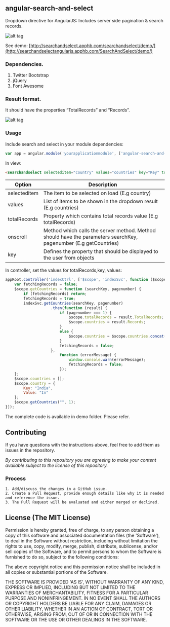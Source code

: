 ## angular-search-and-select

Dropdown directive for AngularJS: Includes server side pagination & search records.

![alt tag](http://i.imgur.com/c1RgeTg.png)

See demo: [http://searchandselect.apphb.com/searchandselect/demo/](http://searchandselectangularjs.apphb.com/SearchAndSelect/demo/)

### Dependencies. 
1. Twitter Bootstrap
2. jQuery
3. Font Awesome

### Result format. 
It should have the properties “TotalRecords” and “Records”.

![alt tag](http://i.imgur.com/SyA8mqs.png)

### Usage
Include search and select in your module dependencies:
```js
var app = angular.module('yourapplicationmodule', ['angular-search-and-select']);
```
In view:

```html
<searchandselect selecteditem="country" values="countries" key="Key" totalrecords="totalRecords" onscroll="getCountries(searchKey, pagenumber)"</searchandselect>
```

Option             | Description
 ----------------- | ---------------------------- 
selecteditem  | The item to be selected on load (E.g country)           
values  | List of items to be shown in the dropdown result (E.g countries)
totalRecords | Property which contains total records value (E.g totalRecords)
onscroll | Method which calls the server method. Method should have the parameters searchKey, pagenumber (E.g getCountries)
key | Defines the property that should be displayed to the user from objects

In controller, set the values for totalRecords,key, values:

```js
appRoot.controller('indexCtrl', ['$scope', 'indexSvc', function ($scope, indexSvc) {
    var fetchingRecords = false;
    $scope.getCountries = function (searchKey, pagenumber) {
        if (fetchingRecords) return;
        fetchingRecords = true;
        indexSvc.getCountries(searchKey, pagenumber)
                    .then(function (result) {
                        if (pagenumber === 1) {
                            $scope.totalRecords = result.TotalRecords;
                            $scope.countries = result.Records;
                        }
                        else {
                            $scope.countries = $scope.countries.concat(result.Records);
                        }
                        fetchingRecords = false;
                    },
                        function (errorMessage) {
                            window.console.warn(errorMessage);
                            fetchingRecords = false;
                        });
    };
    $scope.countries = [];
    $scope.country = {
        Key: "India",
        Value: "In"
    };
    $scope.getCountries("", 1);
}]);
```
The complete code is available in demo folder. Please refer.

## Contributing

If you have questions with the instructions above, feel free to add them as issues in the repository. 

*By contributing to this repository you are agreeing to make your content available subject to the license of this repository.*

### Process
    1. Add/discuss the changes in a GitHub issue.
    2. Create a Pull Request, provide enough details like why it is needed and reference the issue.
    3. The Pull Request will be evaluated and either merged or declined.

## License (The MIT License)
Permission is hereby granted, free of charge, to any person obtaining
a copy of this software and associated documentation files (the
'Software'), to deal in the Software without restriction, including
without limitation the rights to use, copy, modify, merge, publish,
distribute, sublicense, and/or sell copies of the Software, and to
permit persons to whom the Software is furnished to do so, subject to
the following conditions:

The above copyright notice and this permission notice shall be
included in all copies or substantial portions of the Software.

THE SOFTWARE IS PROVIDED 'AS IS', WITHOUT WARRANTY OF ANY KIND,
EXPRESS OR IMPLIED, INCLUDING BUT NOT LIMITED TO THE WARRANTIES OF
MERCHANTABILITY, FITNESS FOR A PARTICULAR PURPOSE AND NONINFRINGEMENT.
IN NO EVENT SHALL THE AUTHORS OR COPYRIGHT HOLDERS BE LIABLE FOR ANY
CLAIM, DAMAGES OR OTHER LIABILITY, WHETHER IN AN ACTION OF CONTRACT,
TORT OR OTHERWISE, ARISING FROM, OUT OF OR IN CONNECTION WITH THE
SOFTWARE OR THE USE OR OTHER DEALINGS IN THE SOFTWARE.

